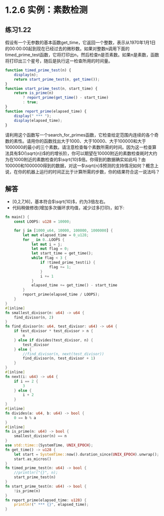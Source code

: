 # 1.2.6 实例：素数检测
## 练习1.22
假设有一个无参数的基本函数get_time，它返回一个整数，表示从1970年1月1日的00:00:00起到现在已经过去的微秒数。如果对整数n调用下面的timed_prime_test函数，它将打印出n，然后检查n是否素数。如果n是素数，函数将打印出三个星号，随后是执行这一检查所用的时间量。
```javascript
function timed_prime_test(n) {
    display(n);
    return start_prime_test(n, get_time());
}
function start_prime_test(n, start_time) {
    return is_prime(n)
        ? report_prime(get_time() - start_time)
        : true;
}
function report_prime(elapsed_time) {
    display(" *** ");
    display(elapsed_time);
}
```
请利用这个函数写一个search_for_primes函数，它检查给定范围内连续的各个奇数的素性。请用你的函数找出大于1000、大于10000、大于100000和大于1000000的最小的三个素数。请注意检查每个素数所需的时间。因为这一检查算法具有$O(\sqrt{n})$的的增长阶，你可以期望在10000附近的素数检查耗时大约为在1000附近的素数检查的$\sqrt{10}$倍。你得到的数据确实如此吗？由100000和1000000得到的数据，对这一$\sqrt{n}$预测的支持情况如何？概念上说，在你的机器上运行的时间正比于计算所需的步数，你的结果符合这一说法吗？

## 解答
* [0,2,7,16]，基本符合$\sqrt{10}$，约为3倍左右。
* 代码稍做修改(增加多次循环求均值，减少过多打印)，如下:
```rust
fn main() {
    const LOOPS: u128 = 10000;

    for j in [1000_u64, 10000, 100000, 1000000] {
        let mut elapsed_time = 0_u128;
        for _ in 0..LOOPS {
            let mut i = j;
            let mut flag = 0;
            let start_time = get_time();
            while flag < 3 {
                if !timed_prime_test(i) {
                    flag += 1;
                }
                i += 1
            }
            elapsed_time += get_time() - start_time
        }
        report_prime(elapsed_time / LOOPS);
    }
}
#[inline]
fn smallest_divisor(n: u64) -> u64 {
    find_divisor(n, 2)
}
fn find_divisor(n: u64, test_divisor: u64) -> u64 {
    if test_divisor * test_divisor > n {
        n
    } else if divides(test_divisor, n) {
        test_divisor
    } else {
        //find_divisor(n, next(test_divisor))
        find_divisor(n, test_divisor + 1)
    }
}
#[inline]
fn next(i: u64) -> u64 {
    if i == 2 {
        3
    } else {
        i + 2
    }
}
#[inline]
fn divides(a: u64, b: u64) -> bool {
    0 == b % a
}
#[inline]
fn is_prime(n: u64) -> bool {
    smallest_divisor(n) == n
}
use std::time::{SystemTime, UNIX_EPOCH};
fn get_time() -> u128 {
    let start = SystemTime::now().duration_since(UNIX_EPOCH).unwrap();
    start.as_micros()
}
fn timed_prime_test(n: u64) -> bool {
    //println!("{}", n);
    start_prime_test(n)
}
fn start_prime_test(n: u64) -> bool {
    !is_prime(n)
}
fn report_prime(elapsed_time: u128) {
    println!(" *** {}", elapsed_time);
}
```